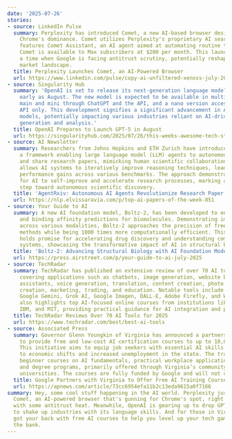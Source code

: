 ```yaml
---
date: '2025-07-26'
stories:
- source: LinkedIn Pulse
  summary: Perplexity has introduced Comet, a new AI-based browser designed to challenge
    Chrome's dominance. Comet utilizes Perplexity's proprietary AI search engine and
    features Comet Assistant, an AI agent aimed at automating routine tasks. Currently,
    Comet is available to Max subscribers at $200 per month. This launch comes at
    a time when Google is facing antitrust scrutiny, potentially reshaping the browser
    market landscape.
  title: Perplexity Launches Comet, an AI-Powered Browser
  url: https://www.linkedin.com/pulse/copy-ai-unfiltered-xenoss-july-2025-xenoss-jyvrc
- source: Singularity Hub
  summary: 'OpenAI is set to release its next-generation language model, GPT-5, as
    early as August. The new model is expected to be available in multiple versions:
    main and mini through ChatGPT and the API, and a nano version accessible via the
    API only. This development signifies a significant advancement in AI language
    models, potentially impacting various industries reliant on AI-driven content
    generation and analysis.'
  title: OpenAI Prepares to Launch GPT-5 in August
  url: https://singularityhub.com/2025/07/26/this-weeks-awesome-tech-stories-from-around-the-web-through-july-26/
- source: AI Newsletter
  summary: Researchers from Johns Hopkins and ETH Zurich have introduced AgentRxiv,
    a framework enabling large language model (LLM) agents to autonomously generate
    and share research papers, mimicking human scientific collaboration. This innovation
    allows AI systems to iteratively improve reasoning techniques, leading to significant
    performance gains across various benchmarks. The approach demonstrates the potential
    for AI to self-improve and accelerate research processes, marking a significant
    step toward autonomous scientific discovery.
  title: 'AgentRxiv: Autonomous AI Agents Revolutionize Research Paper Generation'
  url: https://nlp.elvissaravia.com/p/top-ai-papers-of-the-week-851
- source: Your Guide to AI
  summary: A new AI foundation model, Boltz-2, has been developed to enhance structure
    and binding affinity predictions for biomolecules. Demonstrating improved accuracy
    across various modalities, Boltz-2 approaches the precision of free-energy perturbation
    methods while being 1000 times more computationally efficient. This advancement
    holds promise for accelerating drug discovery and understanding complex biological
    systems, showcasing the transformative impact of AI in structural biology.
  title: 'Boltz-2: Advancing Structural Biology with AI Foundation Models'
  url: https://press.airstreet.com/p/your-guide-to-ai-july-2025
- source: TechRadar
  summary: TechRadar has published an extensive review of over 70 AI tools for 2025,
    covering applications such as chatbots, image generation, website building, virtual
    assistants, voice generation, translation, content creation, photo editing, video
    creation, marketing, trading, and education. Notable tools include ChatGPT-4o,
    Google Gemini, Grok AI, Google Imagen, DALL·E, Adobe Firefly, and Wix. The review
    also highlights top AI-focused online courses from institutions like Stanford,
    IBM, and MIT, providing practical guidance for AI integration and prompt optimization.
  title: TechRadar Reviews Over 70 AI Tools for 2025
  url: https://www.techradar.com/best/best-ai-tools
- source: Associated Press
  summary: Governor Glenn Youngkin of Virginia has announced a partnership with Google
    to provide free and low-cost AI certification courses to up to 10,000 Virginians.
    This initiative aims to equip job seekers with essential AI skills in response
    to economic shifts and increased unemployment in the state. The training includes
    beginner courses on AI fundamentals, practical workplace applications, bootcamps,
    and degree programs, primarily offered through Virginia’s community colleges and
    universities. The courses are fully funded by Google and will not cost taxpayers.
  title: Google Partners with Virginia to Offer Free AI Training Courses
  url: https://apnews.com/article/73cc6954efa11b2c13eda9615a0f7166
summary: Hey, some cool stuff happening in the AI world. Perplexity just launched
  Comet, an AI-powered browser that's gunning for Chrome's spot, right as Google deals
  with some antitrust heat. Meanwhile, OpenAI is gearing up to drop GPT-5, promising
  to shake up industries with its language skills. And for those in Virginia, Google's
  got your back with free AI courses to help you level up your tech game without breaking
  the bank.
---
```


<!-- Generated with OpenAI web search 2025-07-26 20:38 UTC -->
